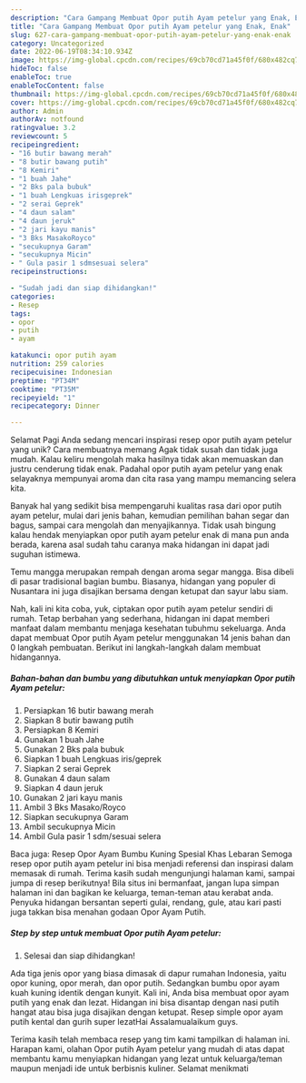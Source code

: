 ```yaml
---
description: "Cara Gampang Membuat Opor putih Ayam petelur yang Enak, Enak"
title: "Cara Gampang Membuat Opor putih Ayam petelur yang Enak, Enak"
slug: 627-cara-gampang-membuat-opor-putih-ayam-petelur-yang-enak-enak
category: Uncategorized
date: 2022-06-19T08:34:10.934Z
image: https://img-global.cpcdn.com/recipes/69cb70cd71a45f0f/680x482cq70/opor-putih-ayam-petelur-foto-resep-utama.jpg
hideToc: false
enableToc: true
enableTocContent: false
thumbnail: https://img-global.cpcdn.com/recipes/69cb70cd71a45f0f/680x482cq70/opor-putih-ayam-petelur-foto-resep-utama.jpg
cover: https://img-global.cpcdn.com/recipes/69cb70cd71a45f0f/680x482cq70/opor-putih-ayam-petelur-foto-resep-utama.jpg
author: Admin
authorAv: notfound
ratingvalue: 3.2
reviewcount: 5
recipeingredient:
- "16 butir bawang merah"
- "8 butir bawang putih"
- "8 Kemiri"
- "1 buah Jahe"
- "2 Bks pala bubuk"
- "1 buah Lengkuas irisgeprek"
- "2 serai Geprek"
- "4 daun salam"
- "4 daun jeruk"
- "2 jari kayu manis"
- "3 Bks MasakoRoyco"
- "secukupnya Garam"
- "secukupnya Micin"
- " Gula pasir 1 sdmsesuai selera"
recipeinstructions:

- "Sudah jadi dan siap dihidangkan!"
categories:
- Resep
tags:
- opor
- putih
- ayam

katakunci: opor putih ayam 
nutrition: 259 calories
recipecuisine: Indonesian
preptime: "PT34M"
cooktime: "PT35M"
recipeyield: "1"
recipecategory: Dinner

---
```



Selamat Pagi Anda sedang mencari inspirasi resep opor putih ayam petelur yang unik? Cara membuatnya memang Agak tidak susah dan tidak juga mudah. Kalau keliru mengolah maka hasilnya tidak akan memuaskan dan justru cenderung tidak enak. Padahal opor putih ayam petelur yang enak selayaknya mempunyai aroma dan cita rasa yang mampu memancing selera kita.


Banyak hal yang sedikit bisa mempengaruhi kualitas rasa dari opor putih ayam petelur, mulai dari jenis bahan, kemudian pemilihan bahan segar dan bagus, sampai cara mengolah dan menyajikannya. Tidak usah bingung kalau hendak menyiapkan opor putih ayam petelur enak di mana pun anda berada, karena asal sudah tahu caranya maka hidangan ini dapat jadi suguhan istimewa.

Temu mangga merupakan rempah dengan aroma segar mangga. Bisa dibeli di pasar tradisional bagian bumbu. Biasanya, hidangan yang populer di Nusantara ini juga disajikan bersama dengan ketupat dan sayur labu siam.


Nah, kali ini kita coba, yuk, ciptakan opor putih ayam petelur sendiri di rumah. Tetap berbahan yang sederhana, hidangan ini dapat memberi manfaat dalam membantu menjaga kesehatan tubuhmu sekeluarga. Anda dapat membuat Opor putih Ayam petelur menggunakan 14 jenis bahan dan 0 langkah pembuatan. Berikut ini langkah-langkah dalam membuat hidangannya.

<!--inarticleads1-->

##### Bahan-bahan dan bumbu yang dibutuhkan untuk menyiapkan Opor putih Ayam petelur:

1. Persiapkan 16 butir bawang merah
1. Siapkan 8 butir bawang putih
1. Persiapkan 8 Kemiri
1. Gunakan 1 buah Jahe
1. Gunakan 2 Bks pala bubuk
1. Siapkan 1 buah Lengkuas iris/geprek
1. Siapkan 2 serai Geprek
1. Gunakan 4 daun salam
1. Siapkan 4 daun jeruk
1. Gunakan 2 jari kayu manis
1. Ambil 3 Bks Masako/Royco
1. Siapkan secukupnya Garam
1. Ambil secukupnya Micin
1. Ambil  Gula pasir 1 sdm/sesuai selera


Baca juga: Resep Opor Ayam Bumbu Kuning Spesial Khas Lebaran Semoga resep opor putih ayam petelur ini bisa menjadi referensi dan inspirasi dalam memasak di rumah. Terima kasih sudah mengunjungi halaman kami, sampai jumpa di resep berikutnya! Bila situs ini bermanfaat, jangan lupa simpan halaman ini dan bagikan ke keluarga, teman-teman atau kerabat anda. Penyuka hidangan bersantan seperti gulai, rendang, gule, atau kari pasti juga takkan bisa menahan godaan Opor Ayam Putih. 

<!--inarticleads2-->

##### Step by step untuk membuat Opor putih Ayam petelur:


1. Selesai dan siap dihidangkan!

Ada tiga jenis opor yang biasa dimasak di dapur rumahan Indonesia, yaitu opor kuning, opor merah, dan opor putih. Sedangkan bumbu opor ayam kuah kuning identik dengan kunyit. Kali ini, Anda bisa membuat opor ayam putih yang enak dan lezat. Hidangan ini bisa disantap dengan nasi putih hangat atau bisa juga disajikan dengan ketupat. Resep simple opor ayam putih kental dan gurih super lezatHai Assalamualaikum guys. 

Terima kasih telah membaca resep yang tim kami tampilkan di halaman ini. Harapan kami, olahan Opor putih Ayam petelur yang mudah di atas dapat membantu kamu menyiapkan hidangan yang lezat untuk keluarga/teman maupun menjadi ide untuk berbisnis kuliner. Selamat menikmati
